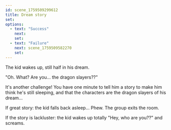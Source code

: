 ```yaml
---
id: scene_1759509299612
title: Dream story
set:
options:
  - text: "Success"
    next: 
    set:
  - text: "Failure"
    next: scene_1759509582270
    set:
---
```


The kid wakes up, still half in his dream.

"Oh. What? Are you... the dragon slayers??"

It's another challenge! You have one minute to tell him a story to make him think he's still sleeping, and that the characters are the dragon slayers of his dream...

If great story: the kid falls back asleep... Phew. The group exits the room.

If the story is lackluster: the kid wakes up totally "Hey, who are you??" and screams.